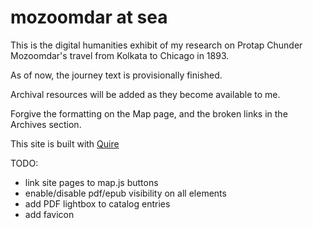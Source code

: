 # mozoomdar at sea
This is the digital humanities exhibit of my research on Protap Chunder Mozoomdar's travel from Kolkata to Chicago in 1893.

As of now, the journey text is provisionally finished.

Archival resources will be added as they become available to me.

Forgive the formatting on the Map page, and the broken links in the Archives section.

This site is built with [Quire](http://gettypubs.github.io/quire)

TODO:
- link site pages to map.js buttons
- enable/disable pdf/epub visibility on all elements
- add PDF lightbox to catalog entries
- add favicon
